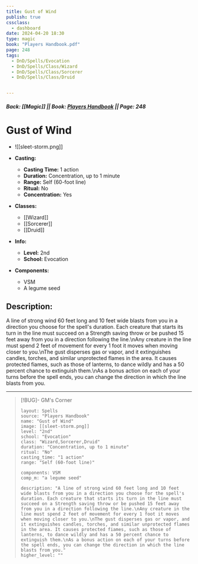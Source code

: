 ```yaml
---
title: Gust of Wind
publish: true
cssclass:
  - dashboard
date: 2024-04-20 18:30
type: magic
book: "Players Handbook.pdf"
page: 248
tags:
  - DnD/Spells/Evocation
  - DnD/Spells/Class/Wizard
  - DnD/Spells/Class/Sorcerer
  - DnD/Spells/Class/Druid


---
```


##### Back: [[Magic]] || Book: [Players Handbook](https://drive.google.com/drive/folders/1O5bhpYizcIT5xxAoLOuzCRht_PVS7VSG?usp=sharing) || Page: 248

# Gust of Wind
- ![[sleet-storm.png]]
- **Casting:**
    - **Casting Time:** 1 action
    - **Duration:** Concentration, up to 1 minute
    - **Range:** Self (60-foot line)
    - **Ritual:** No
    - **Concentration:** Yes
- **Classes:**
    - [[Wizard]]
    - [[Sorcerer]]
    - [[Druid]]

- **Info:**
    - **Level:** 2nd
    - **School:** Evocation
- **Components:**
    - VSM
    - A legume seed

## Description:
A line of strong wind 60 feet long and 10 feet wide blasts from you in a direction you choose for the spell's duration. Each creature that starts its turn in the line must succeed on a Strength saving throw or be pushed 15 feet away from you in a direction following the line.\nAny creature in the line must spend 2 feet of movement for every 1 foot it moves when moving closer to you.\nThe gust disperses gas or vapor, and it extinguishes candles, torches, and similar unprotected flames in the area. It causes protected fiames, such as those of lanterns, to dance wildly and has a 50 percent chance to extinguish them.\nAs a bonus action on each of your turns before the spell ends, you can change the direction in which the line blasts from you.



---

> [!BUG]- GM's Corner
>
> ```statblock
> layout: Spells
> source: "Players Handbook"
> name: "Gust of Wind"
> image: [[sleet-storm.png]]
> level: "2nd"
> school: "Evocation"
> class: "Wizard,Sorcerer,Druid"
> duration: "Concentration, up to 1 minute"
> ritual: "No"
> casting_time: "1 action"
> range: "Self (60-foot line)"
>
> components: VSM
> comp_m: "a legume seed"
>
> description: "A line of strong wind 60 feet long and 10 feet wide blasts from you in a direction you choose for the spell's duration. Each creature that starts its turn in the line must succeed on a Strength saving throw or be pushed 15 feet away from you in a direction following the line.\nAny creature in the line must spend 2 feet of movement for every 1 foot it moves when moving closer to you.\nThe gust disperses gas or vapor, and it extinguishes candles, torches, and similar unprotected flames in the area. It causes protected fiames, such as those of lanterns, to dance wildly and has a 50 percent chance to extinguish them.\nAs a bonus action on each of your turns before the spell ends, you can change the direction in which the line blasts from you."
> higher_level: ""
> ```
